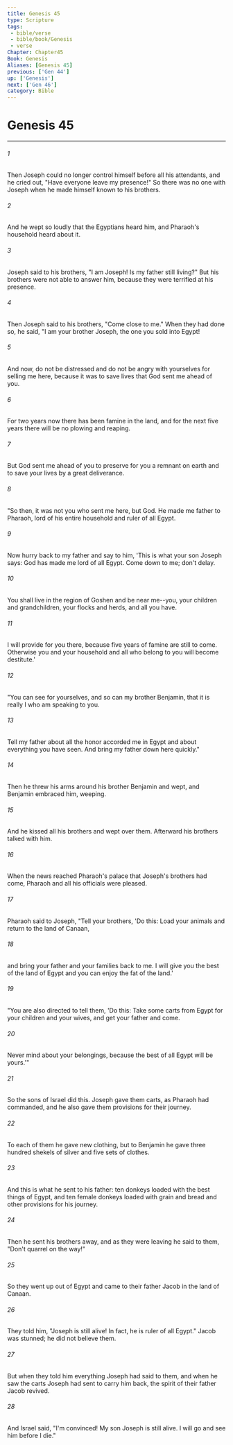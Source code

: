 ```yaml
---
title: Genesis 45
type: Scripture
tags:
 - bible/verse
 - bible/book/Genesis
 - verse
Chapter: Chapter45
Book: Genesis
Aliases: [Genesis 45]
previous: ['Gen 44']
up: ['Genesis']
next: ['Gen 46']
category: Bible
---
```

# Genesis 45

***


###### 1 
Then Joseph could no longer control himself before all his attendants, and he cried out, "Have everyone leave my presence!" So there was no one with Joseph when he made himself known to his brothers. 

###### 2 
And he wept so loudly that the Egyptians heard him, and Pharaoh's household heard about it. 

###### 3 
Joseph said to his brothers, "I am Joseph! Is my father still living?" But his brothers were not able to answer him, because they were terrified at his presence. 

###### 4 
Then Joseph said to his brothers, "Come close to me." When they had done so, he said, "I am your brother Joseph, the one you sold into Egypt! 

###### 5 
And now, do not be distressed and do not be angry with yourselves for selling me here, because it was to save lives that God sent me ahead of you. 

###### 6 
For two years now there has been famine in the land, and for the next five years there will be no plowing and reaping. 

###### 7 
But God sent me ahead of you to preserve for you a remnant on earth and to save your lives by a great deliverance. 

###### 8 
"So then, it was not you who sent me here, but God. He made me father to Pharaoh, lord of his entire household and ruler of all Egypt. 

###### 9 
Now hurry back to my father and say to him, 'This is what your son Joseph says: God has made me lord of all Egypt. Come down to me; don't delay. 

###### 10 
You shall live in the region of Goshen and be near me--you, your children and grandchildren, your flocks and herds, and all you have. 

###### 11 
I will provide for you there, because five years of famine are still to come. Otherwise you and your household and all who belong to you will become destitute.' 

###### 12 
"You can see for yourselves, and so can my brother Benjamin, that it is really I who am speaking to you. 

###### 13 
Tell my father about all the honor accorded me in Egypt and about everything you have seen. And bring my father down here quickly." 

###### 14 
Then he threw his arms around his brother Benjamin and wept, and Benjamin embraced him, weeping. 

###### 15 
And he kissed all his brothers and wept over them. Afterward his brothers talked with him. 

###### 16 
When the news reached Pharaoh's palace that Joseph's brothers had come, Pharaoh and all his officials were pleased. 

###### 17 
Pharaoh said to Joseph, "Tell your brothers, 'Do this: Load your animals and return to the land of Canaan, 

###### 18 
and bring your father and your families back to me. I will give you the best of the land of Egypt and you can enjoy the fat of the land.' 

###### 19 
"You are also directed to tell them, 'Do this: Take some carts from Egypt for your children and your wives, and get your father and come. 

###### 20 
Never mind about your belongings, because the best of all Egypt will be yours.'" 

###### 21 
So the sons of Israel did this. Joseph gave them carts, as Pharaoh had commanded, and he also gave them provisions for their journey. 

###### 22 
To each of them he gave new clothing, but to Benjamin he gave three hundred shekels of silver and five sets of clothes. 

###### 23 
And this is what he sent to his father: ten donkeys loaded with the best things of Egypt, and ten female donkeys loaded with grain and bread and other provisions for his journey. 

###### 24 
Then he sent his brothers away, and as they were leaving he said to them, "Don't quarrel on the way!" 

###### 25 
So they went up out of Egypt and came to their father Jacob in the land of Canaan. 

###### 26 
They told him, "Joseph is still alive! In fact, he is ruler of all Egypt." Jacob was stunned; he did not believe them. 

###### 27 
But when they told him everything Joseph had said to them, and when he saw the carts Joseph had sent to carry him back, the spirit of their father Jacob revived. 

###### 28 
And Israel said, "I'm convinced! My son Joseph is still alive. I will go and see him before I die." 
